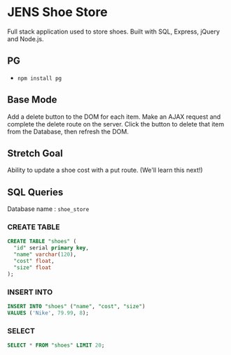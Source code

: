# JENS Shoe Store

Full stack application used to store shoes. Built with SQL, Express, jQuery and Node.js.

## PG

- `npm install pg`

## Base Mode

Add a delete button to the DOM for each item. Make an AJAX request and complete the delete route on the server. Click the button to delete that item from the Database, then refresh the DOM.

## Stretch Goal

Ability to update a shoe cost with a put route. (We'll learn this next!)

## SQL Queries

Database name : `shoe_store`

### CREATE TABLE

```SQL
CREATE TABLE "shoes" (
  "id" serial primary key,
  "name" varchar(120),
  "cost" float,
  "size" float
);
```

### INSERT INTO

```SQL
INSERT INTO "shoes" ("name", "cost", "size") 
VALUES ('Nike', 79.99, 8);
```

### SELECT

```SQL
SELECT * FROM "shoes" LIMIT 20;
```
